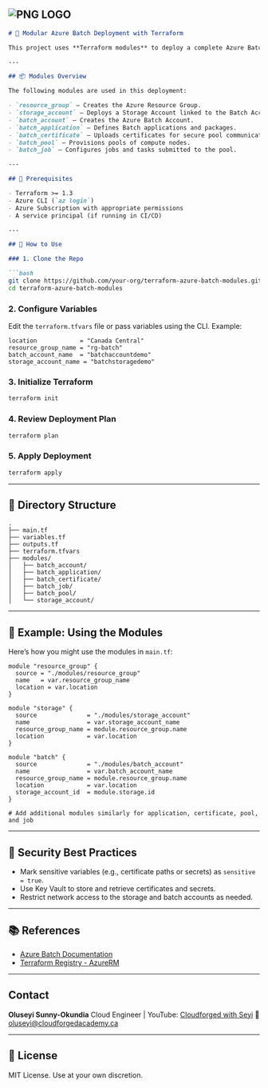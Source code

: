 ![PNG LOGO](https://github.com/user-attachments/assets/e0fba218-6059-4c69-9d46-c9354e392b93)
---

````markdown
# 🚀 Modular Azure Batch Deployment with Terraform

This project uses **Terraform modules** to deploy a complete Azure Batch environment. Each component—such as the Batch Account, Jobs, Applications, Certificates, Pools, and Storage Account—is managed independently through reusable Terraform modules.

---

## 📦 Modules Overview

The following modules are used in this deployment:

- `resource_group` – Creates the Azure Resource Group.
- `storage_account` – Deploys a Storage Account linked to the Batch Account.
- `batch_account` – Creates the Azure Batch Account.
- `batch_application` – Defines Batch applications and packages.
- `batch_certificate` – Uploads certificates for secure pool communication.
- `batch_pool` – Provisions pools of compute nodes.
- `batch_job` – Configures jobs and tasks submitted to the pool.

---

## 🧱 Prerequisites

- Terraform >= 1.3
- Azure CLI (`az login`)
- Azure Subscription with appropriate permissions
- A service principal (if running in CI/CD)

---

## 🔧 How to Use

### 1. Clone the Repo

```bash
git clone https://github.com/your-org/terraform-azure-batch-modules.git
cd terraform-azure-batch-modules
````

### 2. Configure Variables

Edit the `terraform.tfvars` file or pass variables using the CLI. Example:

```hcl
location            = "Canada Central"
resource_group_name = "rg-batch"
batch_account_name  = "batchaccountdemo"
storage_account_name = "batchstoragedemo"
```

### 3. Initialize Terraform

```bash
terraform init
```

### 4. Review Deployment Plan

```bash
terraform plan
```

### 5. Apply Deployment

```bash
terraform apply
```

---

## 📁 Directory Structure

```
.
├── main.tf
├── variables.tf
├── outputs.tf
├── terraform.tfvars
├── modules/
│   ├── batch_account/
│   ├── batch_application/
│   ├── batch_certificate/
│   ├── batch_job/
│   ├── batch_pool/
│   └── storage_account/
```

---

## 📘 Example: Using the Modules

Here’s how you might use the modules in `main.tf`:

```hcl
module "resource_group" {
  source = "./modules/resource_group"
  name   = var.resource_group_name
  location = var.location
}

module "storage" {
  source              = "./modules/storage_account"
  name                = var.storage_account_name
  resource_group_name = module.resource_group.name
  location            = var.location
}

module "batch" {
  source              = "./modules/batch_account"
  name                = var.batch_account_name
  resource_group_name = module.resource_group.name
  location            = var.location
  storage_account_id  = module.storage.id
}

# Add additional modules similarly for application, certificate, pool, and job
```

---

## 🔐 Security Best Practices

* Mark sensitive variables (e.g., certificate paths or secrets) as `sensitive = true`.
* Use Key Vault to store and retrieve certificates and secrets.
* Restrict network access to the storage and batch accounts as needed.

---

## 📚 References

* [Azure Batch Documentation](https://learn.microsoft.com/en-us/azure/batch/)
* [Terraform Registry - AzureRM](https://registry.terraform.io/providers/hashicorp/azurerm/latest/docs)

---

##  Contact

**Oluseyi Sunny-Okundia**
Cloud Engineer | YouTube: [Cloudforged with Seyi](https://www.youtube.com/@cloudforgedwithseyi)
📧 [oluseyi@cloudforgedacademy.ca](mailto:oluseyi@cloudforgedacademy.ca)

---

## 📄 License

MIT License. Use at your own discretion.
